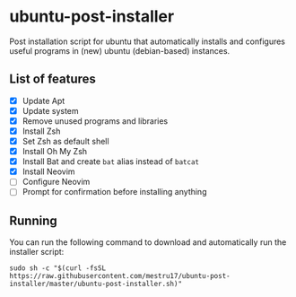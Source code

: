 # ubuntu-post-installer
Post installation script for ubuntu that automatically installs and configures useful programs in (new) ubuntu (debian-based) instances.

## List of features
- [x] Update Apt
- [x] Update system
- [x] Remove unused programs and libraries
- [x] Install Zsh
- [x] Set Zsh as default shell
- [x] Install Oh My Zsh
- [x] Install Bat and create `bat` alias instead of `batcat`
- [x] Install Neovim
- [ ] Configure Neovim
- [ ] Prompt for confirmation before installing anything

## Running
You can run the following command to download and automatically run the installer script:
```shell
sudo sh -c "$(curl -fsSL https://raw.githubusercontent.com/mestru17/ubuntu-post-installer/master/ubuntu-post-installer.sh)"
```
